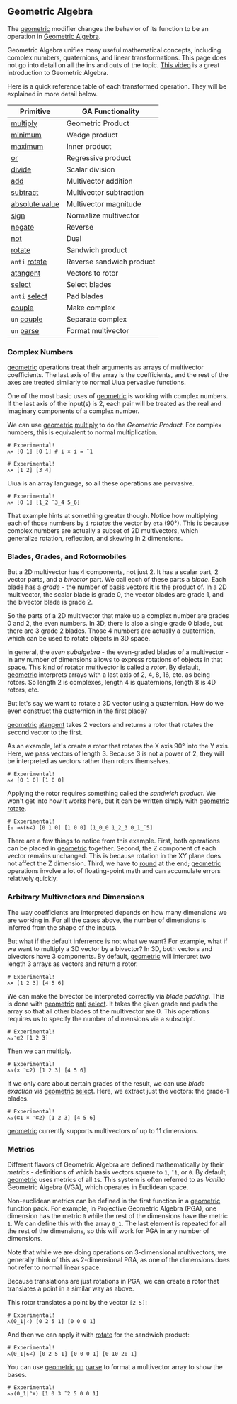 ## Geometric Algebra

The [geometric]() modifier changes the behavior of its function to be an operation in [Geometric Algebra](https://en.wikipedia.org/wiki/Geometric_algebra).

Geometric Algebra unifies many useful mathematical concepts, including complex numbers, quaternions, and linear transformations. This page does not go into detail on all the ins and outs of the topic. [This video](https://youtu.be/60z_hpEAtD8?si=AKSbIE8vJxbgkizO) is a great introduction to Geometric Algebra.

Here is a quick reference table of each transformed operation. They will be explained in more detail below.

| Primitive          | GA Functionality         |
| ------------------ | ------------------------ |
| [multiply]()       | Geometric Product        |
| [minimum]()        | Wedge product            |
| [maximum]()        | Inner product            |
| [or]()             | Regressive product       |
| [divide]()         | Scalar division          |
| [add]()            | Multivector addition     |
| [subtract]()       | Multivector subtraction  |
| [absolute value]() | Multivector magnitude    |
| [sign]()           | Normalize multivector    |
| [negate]()         | Reverse                  |
| [not]()            | Dual                     |
| [rotate]()         | Sandwich product         |
| `anti` [rotate]()  | Reverse sandwich product |
| [atangent]()       | Vectors to rotor         |
| [select]()         | Select blades            |
| `anti` [select]()  | Pad blades               |
| [couple]()         | Make complex             |
| `un` [couple]()    | Separate complex         |
| `un` [parse]()     | Format multivector       |

### Complex Numbers

[geometric]() operations treat their arguments as arrays of multivector coefficients. The last axis of the array is the coefficients, and the rest of the axes are treated similarly to normal Uiua pervasive functions.

One of the most basic uses of [geometric]() is working with complex numbers. If the last axis of the input(s) is 2, each pair will be treated as the real and imaginary components of a complex number.

We can use [geometric]() [multiply]() to do the *Geometric Product*. For complex numbers, this is equivalent to normal multiplication.

```uiua
# Experimental!
⩜× [0 1] [0 1] # i × i = ¯1
```
```uiua
# Experimental!
⩜× [1 2] [3 4]
```
Uiua is an array language, so all these operations are pervasive.
```uiua
# Experimental!
⩜× [0 1] [1_2 ¯3_4 5_6]
```

That example hints at something greater though. Notice how multiplying each of those numbers by `i` *rotates* the vector by `eta` (90°). This is because complex numbers are actually a subset of 2D multivectors, which generalize rotation, reflection, and skewing in 2 dimensions.

### Blades, Grades, and Rotormobiles

But a 2D multivector has 4 components, not just 2. It has a scalar part, 2 vector parts, and a *bivector* part. We call each of these parts a *blade*. Each blade has a *grade* - the number of basis vectors it is the product of. In a 2D multivector, the scalar blade is grade 0, the vector blades are grade 1, and the bivector blade is grade 2.

So the parts of a 2D multivector that make up a complex number are grades 0 and 2, the even numbers. In 3D, there is also a single grade 0 blade, but there are 3 grade 2 blades. Those 4 numbers are actually a quaternion, which can be used to rotate objects in 3D space.

In general, the *even subalgebra* - the even-graded blades of a multivector - in any number of dimensions allows to express rotations of objects in that space. This kind of rotator multivector is called a *rotor*. By default, [geometric]() interprets arrays with a last axis of 2, 4, 8, 16, etc. as being rotors. So length 2 is complexes, length 4 is quaternions, length 8 is 4D rotors, etc.

But let's say we want to rotate a 3D vector using a quaternion. How do we even construct the quaternion in the first place?

[geometric]() [atangent]() takes 2 vectors and returns a rotor that rotates the second vector to the first.

As an example, let's create a rotor that rotates the X axis 90° into the Y axis. Here, we pass vectors of length 3. Because 3 is not a power of 2, they will be interpreted as vectors rather than rotors themselves.

```uiua
# Experimental!
⩜∠ [0 1 0] [1 0 0]
```

Applying the rotor requires something called the *sandwich product*. We won't get into how it works here, but it can be written simply with [geometric]() [rotate]().

```uiua
# Experimental!
⁅₉ ⊸⩜(↻∠) [0 1 0] [1 0 0] [1_0_0 1_2_3 0_1_¯5]
```

There are a few things to notice from this example. First, both operations can be placed in [geometric]() together. Second, the Z component of each vector remains unchanged. This is because rotation in the XY plane does not affect the Z dimension. Third, we have to [round]() at the end; [geometric]() operations involve a lot of floating-point math and can accumulate errors relatively quickly.

### Arbitrary Multivectors and Dimensions

The way coefficients are interpreted depends on how many dimensions we are working in. For all the cases above, the number of dimensions is inferred from the shape of the inputs.

But what if the default inferrence is not what we want? For example, what if we want to multiply a 3D vector by a bivector? In 3D, both vectors and bivectors have 3 components. By default, [geometric]() will interpret two length 3 arrays as vectors and return a rotor.

```uiua
# Experimental!
⩜× [1 2 3] [4 5 6]
```

We can make the bivector be interpreted correctly via *blade padding*. This is done with [geometric]() [anti]() [select](). It takes the given grade and pads the array so that all other blades of the multivector are 0. This operations requires us to specify the number of dimensions via a subscript.

```uiua
# Experimental!
⩜₃⌝⊏2 [1 2 3]
```

Then we can multiply.

```uiua
# Experimental!
⩜₃(× ⌝⊏2) [1 2 3] [4 5 6]
```

If we only care about certain grades of the result, we can use *blade exaction* via [geometric]() [select](). Here, we extract just the vectors: the grade-1 blades.

```uiua
# Experimental!
⩜₃(⊏1 × ⌝⊏2) [1 2 3] [4 5 6]
```

[geometric]() currently supports multivectors of up to 11 dimensions.

### Metrics

Different flavors of Geometric Algebra are defined mathematically by their *metrics* - definitions of which basis vectors square to `1`, `¯1`, or `0`. By default, [geometric]() uses metrics of all `1`s. This system is often referred to as *Vanilla* Geometric Algebra (VGA), which operates in Euclidean space.

Non-euclidean metrics can be defined in the first function in a [geometric]() function pack. For example, in Projective Geometric Algebra (PGA), one dimension has the metric `0` while the rest of the dimensions have the metric `1`. We can define this with the array `0_1`. The last element is repeated for all the rest of the dimensions, so this will work for PGA in any number of dimensions.

Note that while we are doing operations on 3-dimensional multivectors, we generally think of this as 2-dimensional PGA, as one of the dimensions does not refer to normal linear space.

Because translations are just rotations in PGA, we can create a rotor that translates a point in a similar way as above.

This rotor translates a point by the vector `[2 5]`:

```uiua
# Experimental!
⩜(0_1|∠) [0 2 5 1] [0 0 0 1]
```
And then we can apply it with [rotate]() for the sandwich product:

```uiua
# Experimental!
⩜(0_1|↻∠) [0 2 5 1] [0 0 0 1] [0 10 20 1]
```

You can use [geometric]() [un]() [parse]() to format a multivector array to show the bases.

```uiua
# Experimental!
⩜₃(0_1|°⋕) [1 0 3 ¯2 5 0 0 1]
```